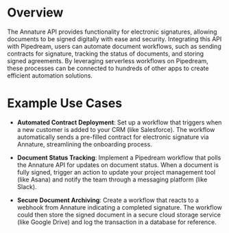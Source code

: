 # Overview

The Annature API provides functionality for electronic signatures, allowing documents to be signed digitally with ease and security. Integrating this API with Pipedream, users can automate document workflows, such as sending contracts for signature, tracking the status of documents, and storing signed agreements. By leveraging serverless workflows on Pipedream, these processes can be connected to hundreds of other apps to create efficient automation solutions.

# Example Use Cases

- **Automated Contract Deployment**: Set up a workflow that triggers when a new customer is added to your CRM (like Salesforce). The workflow automatically sends a pre-filled contract for electronic signature via Annature, streamlining the onboarding process.

- **Document Status Tracking**: Implement a Pipedream workflow that polls the Annature API for updates on document status. When a document is fully signed, trigger an action to update your project management tool (like Asana) and notify the team through a messaging platform (like Slack).

- **Secure Document Archiving**: Create a workflow that reacts to a webhook from Annature indicating a completed signature. The workflow could then store the signed document in a secure cloud storage service (like Google Drive) and log the transaction in a database for reference.
